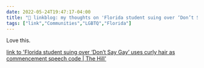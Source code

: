 ```yaml
---
date: 2022-05-24T19:47:17-04:00
title: "🔗 linkblog: my thoughts on 'Florida student suing over ‘Don’t Say Gay’ uses curly hair as commencement speech code | The Hill'"
tags: ["link","Communities","LGBTQ","Florida"]
---
```

Love this.
 

[link to 'Florida student suing over ‘Don’t Say Gay’ uses curly hair as commencement speech code | The Hill'](https://thehill.com/blogs/blog-briefing-room/3498890-florida-student-suing-over-dont-say-gay-uses-curly-hair-as-commencement-speech-code/)
